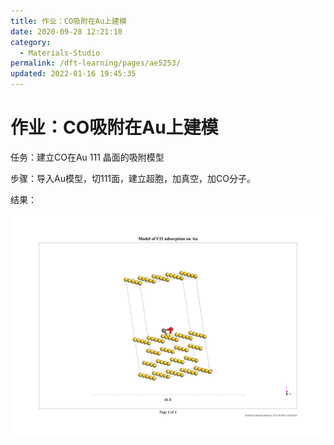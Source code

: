 ```yaml
---
title: 作业：CO吸附在Au上建模
date: 2020-09-28 12:21:10
category: 
  - Materials-Studio
permalink: /dft-learning/pages/ae5253/
updated: 2022-01-16 19:45:35
---
```


# 作业：CO吸附在Au上建模

任务：建立CO在Au 111 晶面的吸附模型

步骤：导入Au模型，切111面，建立超胞，加真空，加CO分子。

结果：

![Model of CO adsorption on Au](./assets/image-11.task-model-of-CO-absorption-on-Au-copy-20221119172646057.png)
